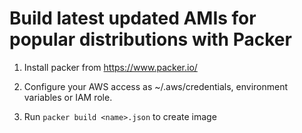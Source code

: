 # Build latest updated AMIs for popular distributions with Packer

1. Install packer from https://www.packer.io/
2. Configure your AWS access as ~/.aws/credentials, environment variables or IAM role.

3. Run ```packer build <name>.json``` to create image
